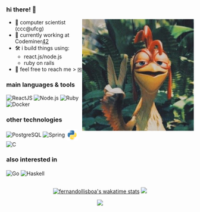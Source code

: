 ### hi there! 👋

<img align="right" alt="joão frango" src="assets/joaofrango.jpg" height="300px"/>

- 🔬 computer scientist (ccc@ufcg)
- 💼 currently working at Codeminer[42](https://www.codeminer42.com/)
- 🛠️ i build things using:
  - react.js/node.js
  - ruby on rails
- 🤙 feel free to reach me > [✉](mailto:fernando.costa@ccc.ufcg.edu.br)

### main languages & tools
<div>
  <img title="ReactJS" alt="ReactJS" width="50"
        src="https://cdn.jsdelivr.net/gh/devicons/devicon/icons/react/react-original.svg">
      <img title="Node.js" alt="Node.js" width="50"
        src="https://cdn.jsdelivr.net/gh/devicons/devicon/icons/nodejs/nodejs-original.svg">
      <img title="Ruby" alt="Ruby" width="45"
        src="https://cdn.jsdelivr.net/gh/devicons/devicon/icons/ruby/ruby-plain.svg">
      <img title="Docker" alt="Docker" width="55"
        src="https://cdn.jsdelivr.net/gh/devicons/devicon/icons/docker/docker-original.svg">
</div>

### other technologies
<div>
  <img  align="center" title="PostgreSQL" alt="PostgreSQL" height="30" width="30" src="https://cdn.jsdelivr.net/gh/devicons/devicon/icons/postgresql/postgresql-plain.svg" />
  <img align="center" title="Spring" alt="Spring" height="30" width="30" src="https://cdn.jsdelivr.net/gh/devicons/devicon/icons/spring/spring-original.svg" />
  <img align="center" title="Python" alt="Python" height="30" width="30" src="https://raw.githubusercontent.com/devicons/devicon/master/icons/python/python-original.svg">
  <img align="center" title="C" alt="C" height="30" width="30" src="https://cdn.jsdelivr.net/gh/devicons/devicon/icons/c/c-original.svg" />
</div>

### also interested in
<div>
  <img align="center" title="Go" alt="Go" height="30" width="30" src="https://cdn.jsdelivr.net/gh/devicons/devicon/icons/go/go-original.svg" />
  <img align="center" title="Haskell" alt="Haskell" height="30" width="30" src="https://cdn.jsdelivr.net/gh/devicons/devicon/icons/haskell/haskell-original.svg" />  
</div>

##

<div align="center">
  
  [![fernandollisboa's wakatime stats](https://github-readme-stats.vercel.app/api/wakatime?username=nandoe&langs_count=4&theme=gotham&hide=other&custom_title=Wakatime%20Weekly%20Status&range=last_7_days&border_radius=15px)](https://github.com/anuraghazra/github-readme-stats)
  <img width="268px" src="https://github-readme-stats.vercel.app/api/top-langs/?username=fernandollisboa&langs_count=8&theme=gotham&layout=compact&border_radius=15px" />
</div>
<div align="center">
  <img height="175px" src="https://github-readme-stats.vercel.app/api?username=fernandollisboa&show_icons=true&theme=gotham&border_radius=15px" />
</div>


